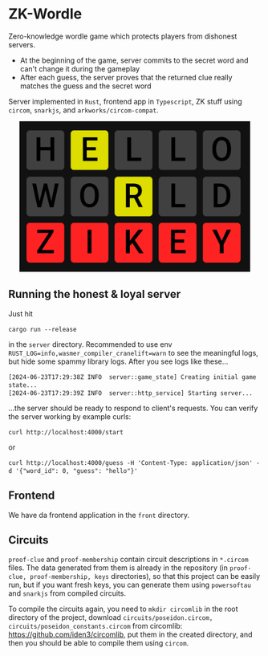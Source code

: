 # ZK-Wordle

Zero-knowledge wordle game which protects players from dishonest servers.

* At the beginning of the game, server commits to the secret word and can't change it during the gameplay
* After each guess, the server proves that the returned clue really matches the guess and the secret word

Server implemented in `Rust`, frontend app in `Typescript`, ZK stuff using `circom`, `snarkjs`, and `arkworks/circom-compat`.

<p align="center">
  <img width="460" height="300" src="img/image.png">
</p>

## Running the honest & loyal server

Just hit
```
cargo run --release
```
in the `server` directory. Recommended to use env `RUST_LOG=info,wasmer_compiler_cranelift=warn` to see the meaningful logs, but hide some spammy library logs. After you see logs like these...
```
[2024-06-23T17:29:38Z INFO  server::game_state] Creating initial game state...
[2024-06-23T17:29:39Z INFO  server::http_service] Starting server...
```
...the server should be ready to respond to client's requests. You can verify the server working by example curls:
```
curl http://localhost:4000/start
```
or
```
curl http://localhost:4000/guess -H 'Content-Type: application/json' -d '{"word_id": 0, "guess": "hello"}'
```

## Frontend

We have da frontend application in the `front` directory.

## Circuits

`proof-clue` and `proof-membership` contain circuit descriptions in `*.circom` files. The data generated from them is already in the repository (in `proof-clue, proof-membership, keys` directories), so that this project can be easily run, but if you want fresh keys, you can generate them using `powersoftau` and `snarkjs` from compiled circuits.

To compile the circuits again, you need to `mkdir circomlib` in the root directory of the project, download `circuits/poseidon.circom, circuits/poseidon_constants.circom` from circomlib: https://github.com/iden3/circomlib, put them in the created directory, and then you should be able to compile them using `circom`.